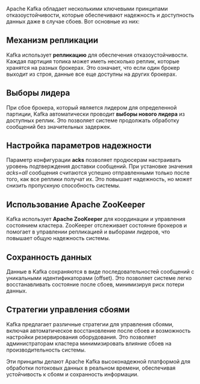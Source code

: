 Apache Kafka обладает несколькими ключевыми принципами отказоустойчивости, которые обеспечивают надежность и доступность данных даже в случае сбоев. Вот основные из них:

## Механизм репликации

Kafka использует **репликацию** для обеспечения отказоустойчивости. Каждая партиция топика может иметь несколько реплик, которые хранятся на разных брокерах. Это означает, что если один брокер выходит из строя, данные все еще доступны на других брокерах. 

## Выборы лидера

При сбое брокера, который является лидером для определенной партиции, Kafka автоматически проводит **выборы нового лидера** из доступных реплик. Это позволяет системе продолжать обработку сообщений без значительных задержек. 

## Настройка параметров надежности

Параметр конфигурации **acks** позволяет продюсерам настраивать уровень подтверждения доставки сообщений. При установке значения *acks=all* сообщения считаются успешно отправленными только после того, как все реплики получат их. Это повышает надежность, но может снизить пропускную способность системы.

## Использование Apache ZooKeeper

Kafka использует **Apache ZooKeeper** для координации и управления состоянием кластера. ZooKeeper отслеживает состояние брокеров и помогает в управлении репликацией и выборами лидеров, что повышает общую надежность системы.

## Сохранность данных

Данные в Kafka сохраняются в виде последовательностей сообщений с уникальными идентификаторами (offset). Это позволяет системе легко восстанавливать состояние после сбоев, минимизируя риск потери данных.

## Стратегии управления сбоями

Kafka предлагает различные стратегии для управления сбоями, включая автоматическое восстановление после сбоев и возможность настройки резервирования оборудования. Это позволяет администраторам кластера минимизировать влияние сбоев на производительность системы.

Эти принципы делают Apache Kafka высоконадежной платформой для обработки потоковых данных в реальном времени, обеспечивая устойчивость к сбоям и сохранность информации.
